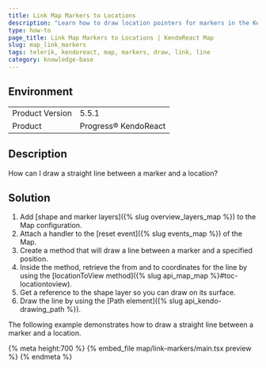 ```yaml
---
title: Link Map Markers to Locations
description: "Learn how to draw location pointers for markers in the KendoReact Map"
type: how-to
page_title: Link Map Markers to Locations | KendoReact Map
slug: map_link_markers
tags: telerik, kendoreact, map, markers, draw, link, line
category: knowledge-base
---
```


## Environment

<table>
    <tbody>
	    <tr>
	    	<td>Product Version</td>
	    	<td>5.5.1</td>
	    </tr>
	    <tr>
	    	<td>Product</td>
	    	<td>Progress® KendoReact</td>
	    </tr>
    </tbody>
</table>

## Description

How can I draw a straight line between a marker and a location?

## Solution

1. Add [shape and marker layers]({% slug overview_layers_map %}) to the Map configuration.
1. Attach a handler to the [reset event]({% slug events_map %}) of the Map.
1. Create a method that will draw a line between a marker and a specified position.
1. Inside the method, retrieve the from and to coordinates for the line by using the [locationToView method]({% slug api_map_map %}#toc-locationtoview).
1. Get a reference to the shape layer so you can draw on its surface.
1. Draw the line by using the [Path element]({% slug api_kendo-drawing_path %}).

The following example demonstrates how to draw a straight line between a marker and a location.

{% meta height:700 %}
{% embed_file map/link-markers/main.tsx preview %}
{% endmeta %}
